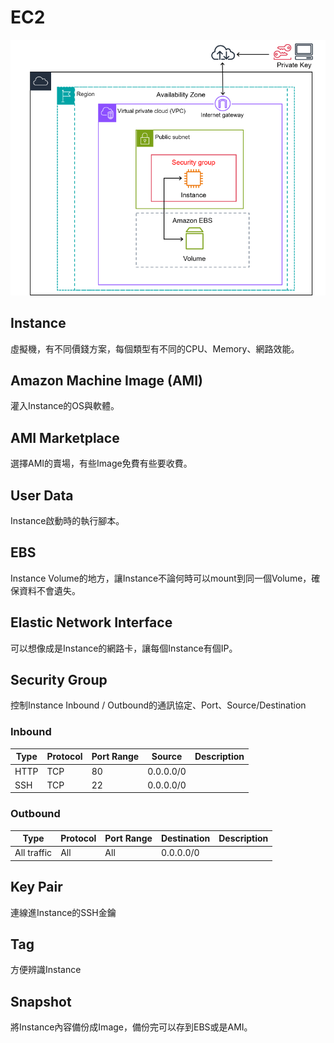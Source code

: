 # EC2
![image](./image/EC2.png)

## Instance
虛擬機，有不同價錢方案，每個類型有不同的CPU、Memory、網路效能。

## Amazon Machine Image (AMI)
灌入Instance的OS與軟體。

## AMI Marketplace
選擇AMI的賣場，有些Image免費有些要收費。

## User Data
Instance啟動時的執行腳本。

## EBS
Instance Volume的地方，讓Instance不論何時可以mount到同一個Volume，確保資料不會遺失。

## Elastic Network Interface
可以想像成是Instance的網路卡，讓每個Instance有個IP。

## Security Group
控制Instance Inbound / Outbound的通訊協定、Port、Source/Destination

### Inbound

| Type | Protocol | Port Range | Source    | Description |
|------|----------|------------|-----------|-------------|
| HTTP | TCP      | 80         | 0.0.0.0/0 |             |
| SSH  | TCP      | 22         | 0.0.0.0/0 |             |

### Outbound

| Type        | Protocol | Port Range | Destination | Description |
|-------------|----------|------------|-------------|-------------|
| All traffic | All      | All        | 0.0.0.0/0   |             |

## Key Pair
連線進Instance的SSH金鑰

## Tag
方便辨識Instance

## Snapshot
將Instance內容備份成Image，備份完可以存到EBS或是AMI。



